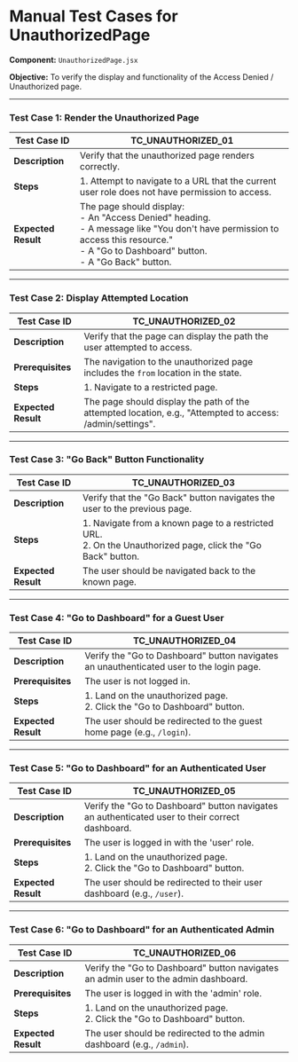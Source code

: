 # Manual Test Cases for UnauthorizedPage

**Component:** `UnauthorizedPage.jsx`

**Objective:** To verify the display and functionality of the Access Denied / Unauthorized page.

---

### Test Case 1: Render the Unauthorized Page

| Test Case ID | TC_UNAUTHORIZED_01                                 |
|--------------|----------------------------------------------------|
| **Description**  | Verify that the unauthorized page renders correctly. |
| **Steps**      | 1. Attempt to navigate to a URL that the current user role does not have permission to access. |
| **Expected Result** | The page should display:<br>- An "Access Denied" heading.<br>- A message like "You don't have permission to access this resource."<br>- A "Go to Dashboard" button.<br>- A "Go Back" button. |

---

### Test Case 2: Display Attempted Location

| Test Case ID | TC_UNAUTHORIZED_02                                 |
|--------------|----------------------------------------------------|
| **Description**  | Verify that the page can display the path the user attempted to access. |
| **Prerequisites** | The navigation to the unauthorized page includes the `from` location in the state. |
| **Steps**      | 1. Navigate to a restricted page. |
| **Expected Result** | The page should display the path of the attempted location, e.g., "Attempted to access: /admin/settings". |

---

### Test Case 3: "Go Back" Button Functionality

| Test Case ID | TC_UNAUTHORIZED_03                                 |
|--------------|----------------------------------------------------|
| **Description**  | Verify that the "Go Back" button navigates the user to the previous page. |
| **Steps**      | 1. Navigate from a known page to a restricted URL.<br>2. On the Unauthorized page, click the "Go Back" button. |
| **Expected Result** | The user should be navigated back to the known page. |

---

### Test Case 4: "Go to Dashboard" for a Guest User

| Test Case ID | TC_UNAUTHORIZED_04                                 |
|--------------|----------------------------------------------------|
| **Description**  | Verify the "Go to Dashboard" button navigates an unauthenticated user to the login page. |
| **Prerequisites** | The user is not logged in. |
| **Steps**      | 1. Land on the unauthorized page.<br>2. Click the "Go to Dashboard" button. |
| **Expected Result** | The user should be redirected to the guest home page (e.g., `/login`). |

---

### Test Case 5: "Go to Dashboard" for an Authenticated User

| Test Case ID | TC_UNAUTHORIZED_05                                 |
|--------------|----------------------------------------------------|
| **Description**  | Verify the "Go to Dashboard" button navigates an authenticated user to their correct dashboard. |
| **Prerequisites** | The user is logged in with the 'user' role. |
| **Steps**      | 1. Land on the unauthorized page.<br>2. Click the "Go to Dashboard" button. |
| **Expected Result** | The user should be redirected to their user dashboard (e.g., `/user`). |

---

### Test Case 6: "Go to Dashboard" for an Authenticated Admin

| Test Case ID | TC_UNAUTHORIZED_06                                 |
|--------------|----------------------------------------------------|
| **Description**  | Verify the "Go to Dashboard" button navigates an admin user to the admin dashboard. |
| **Prerequisites** | The user is logged in with the 'admin' role. |
| **Steps**      | 1. Land on the unauthorized page.<br>2. Click the "Go to Dashboard" button. |
| **Expected Result** | The user should be redirected to the admin dashboard (e.g., `/admin`). |
